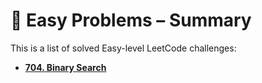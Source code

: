 # 🧠 Easy Problems – Summary

This is a list of solved Easy-level LeetCode challenges:

- [__704. Binary Search__](leetcodes/solutions/0704_binary_search/solution.py)

